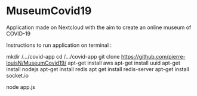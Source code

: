 # MuseumCovid19
Application made on Nextcloud with the aim to create an online museum of COVID-19

Instructions to run application on terminal :

mkdir /.../covid-app
cd /.../covid-app
git clone https://github.com/pierre-louisN/MuseumCovid19/
apt-get install aws 
apt-get install uuid
apt-get install nodejs
apt-get install redis
apt get install redis-server
apt-get install socket.io

node app.js
